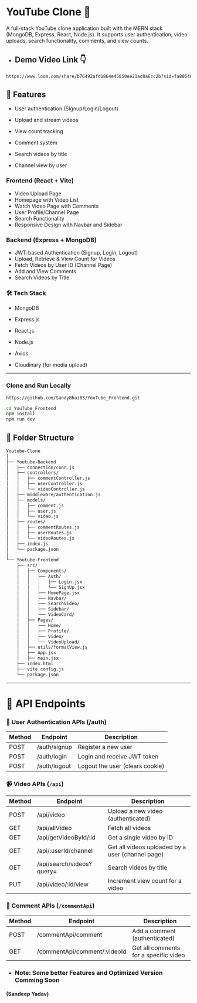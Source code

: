 # YouTube Clone 🎥

A full-stack YouTube clone application built with the MERN stack (MongoDB, Express, React, Node.js). It supports user authentication, video uploads, search functionality, comments, and view counts.

- ## Demo Video Link 👇

```sh
https://www.loom.com/share/b76492afd1864e45850ee21ac0a6cc2b?sid=fa886460-53c2-443b-af3a-f54dbe7c5fcb
```

## 🔧 Features

- User authentication (Signup/Login/Logout)

- Upload and stream videos

- View count tracking

- Comment system

- Search videos by title

- Channel view by user

### Frontend (React + Vite)
- Video Upload Page
- Homepage with Video List
- Watch Video Page with Comments
- User Profile/Channel Page
- Search Functionality
- Responsive Design with Navbar and Sidebar


### Backend (Express + MongoDB)
- JWT-based Authentication (Signup, Login, Logout)
- Upload, Retrieve & View Count for Videos
- Fetch Videos by User ID (Channel Page)
- Add and View Comments
- Search Videos by Title

### 🛠️ Tech Stack

- MongoDB

- Express.js

- React.js

- Node.js

- Axios

- Cloudinary (for media upload)

---

### Clone and Run Locally
```sh
https://github.com/SandyBhai03/YouTube_Frontend.git

cd YouTube_Frontend
npm install
npm run dev
```

## 📁 Folder Structure

```sh 
Youtube-Clone
│
├── Youtube-Backend
│   ├── connection/conn.js
│   ├── controllers/
│   │   ├── commentController.js
│   │   ├── userController.js
│   │   └── videoController.js
│   ├── middleware/authentication.js
│   ├── models/
│   │   ├── comment.js
│   │   ├── user.js
│   │   └── video.js
│   ├── routes/
│   │   ├── commentRoutes.js
│   │   ├── userRoutes.js
│   │   └── videoRoutes.js
│   ├── index.js
│   └── package.json
│
└── Youtube-Frontend
    ├── src/
    │   ├── Components/
    │   │   ├── Auth/
    │   │   │   ├── Login.jsx
    │   │   │   └── SignUp.jsx
    │   │   ├── HomePage.jsx
    │   │   ├── Navbar/
    │   │   ├── SearchVideo/
    │   │   ├── Sidebar/
    │   │   └── VideoCard/
    │   ├── Pages/
    │   │   ├── Home/
    │   │   ├── Profile/
    │   │   ├── Video/
    │   │   └── VideoUpload/
    │   ├── utils/formatView.js
    │   ├── App.jsx
    │   ├── main.jsx
    ├── index.html
    ├── vite.config.js
    └── package.json

```

---

# 🔗 API Endpoints

### 👤 User Authentication APIs (/auth)

| Method | Endpoint       | Description                     |
|--------|----------------|---------------------------------|
| POST   | /auth/signup   | Register a new user             |
| POST   | /auth/login    | Login and receive JWT token     |
| POST   | /auth/logout   | Logout the user (clears cookie) |


### 📹 Video APIs (`/api`)

| Method | Endpoint                    | Description                                      |
|--------|-----------------------------|--------------------------------------------------|
| POST   | /api/video                  | Upload a new video (authenticated)              |
| GET    | /api/allVideo               | Fetch all videos                                |
| GET    | /api/getVideoById/:id       | Get a single video by ID                        |
| GET    | /api/:userId/channel        | Get all videos uploaded by a user (channel page)|
| GET    | /api/search/videos?query=   | Search videos by title                          |
| PUT    | /api/video/:id/view         | Increment view count for a video                |


### 💬 Comment APIs (`/commentApi`)

| Method | Endpoint                         | Description                           |
|--------|----------------------------------|---------------------------------------|
| POST   | /commentApi/comment              | Add a comment (authenticated)         |
| GET    | /commentApi/comment/:videoId     | Get all comments for a specific video |


- ### Note: Some better Features and Optimized Version Comming Soon
#### (Sandeep Yadav)